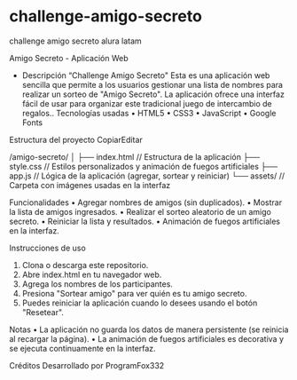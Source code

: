 # challenge-amigo-secreto
challenge amigo secreto alura latam


Amigo Secreto - Aplicación Web

- Descripción
“Challenge Amigo Secreto" Esta es una aplicación web sencilla que permite a los usuarios gestionar una lista de nombres para realizar un sorteo de "Amigo Secreto". La aplicación ofrece una interfaz  fácil de usar para organizar este tradicional juego de intercambio de regalos..
Tecnologías usadas
•	HTML5
•	CSS3
•	JavaScript 
•	Google Fonts

Estructura del proyecto
CopiarEditar

/amigo-secreto/
│
├── index.html         // Estructura de la aplicación
├── style.css          // Estilos personalizados y animación de fuegos artificiales
├── app.js             // Lógica de la aplicación (agregar, sortear y reiniciar)
└── assets/            // Carpeta con imágenes usadas en la interfaz

Funcionalidades
•	Agregar nombres de amigos (sin duplicados).
•	Mostrar la lista de amigos ingresados.
•	Realizar el sorteo aleatorio de un amigo secreto.
•	Reiniciar la lista y resultados.
•	Animación de fuegos artificiales en la interfaz.

Instrucciones de uso
1.	Clona o descarga este repositorio.
2.	Abre index.html en tu navegador web.
3.	Agrega los nombres de los participantes.
4.	Presiona "Sortear amigo" para ver quién es tu amigo secreto.
5.	Puedes reiniciar la aplicación cuando lo desees usando el botón "Resetear".

Notas
•	La aplicación no guarda los datos de manera persistente (se reinicia al recargar la página).
•	La animación de fuegos artificiales es decorativa y se ejecuta continuamente en la interfaz.

Créditos
Desarrollado por ProgramFox332

